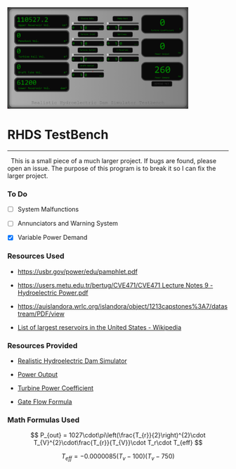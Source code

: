 <img title="" src="https://github.com/git-marktime/water-sim-testbench/blob/main/RHDS%20Testbench%20Src/GameScreenshotPreview.png?raw=true" alt="Image" width="412" data-align="center">

# RHDS TestBench

---

  This is a small piece of a much larger project. If bugs are found, please open an issue. The purpose of this program is to break it so I can fix the larger project.

### To Do

- [ ] System Malfunctions

- [ ] Annunciators and Warning System

- [x] Variable Power Demand

### Resources Used

- https://usbr.gov/power/edu/pamphlet.pdf

- [https://users.metu.edu.tr/bertug/CVE471/CVE471 Lecture Notes 9 - Hydroelectric Power.pdf](https://users.metu.edu.tr/bertug/CVE471/CVE471%20Lecture%20Notes%209%20-%20Hydroelectric%20Power.pdf)

- https://auislandora.wrlc.org/islandora/object/1213capstones%3A7/datastream/PDF/view

- [List of largest reservoirs in the United States - Wikipedia](https://en.wikipedia.org/wiki/List_of_largest_reservoirs_in_the_United_States)

### Resources Provided

- [Realistic Hydroelectric Dam Simulator](https://discord.gg/JUjfPNJXqz)

- [Power Output](https://www.desmos.com/calculator/xruiaxcldj)

- [Turbine Power Coefficient](https://www.desmos.com/calculator/szporfkyqd)

- [Gate Flow Formula](https://www.desmos.com/calculator/lue1htxwdw)

### Math Formulas Used

$$
P_{out} = 1027\cdot\pi\left(\frac{T_{r}}{2}\right)^{2}\cdot T_{V}^{2}\cdot\frac{T_{r}}{T_{V}}\cdot T_r\cdot T_{eff}
$$

$$
T_{eff}=-0.0000085\left(T_v-100\right)\left(T_v-750\right)
$$

